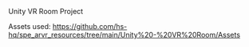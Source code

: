 Unity VR Room Project

Assets used: https://github.com/hs-hq/spe_arvr_resources/tree/main/Unity%20-%20VR%20Room/Assets